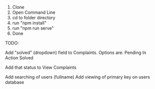1) Clone 
2) Open Command Line
3) cd to folder directory
4) run "npm install"
5) run "npm run serve"
6) Done

TODO:
<!-- 1) New complaints are automatically set to showToPublic = true; Students should be automatically approved when registering
2) Add an assigned admin per subject of complaint. He/she can only view or take actions the assigned complaints to him/her
3) Users should not be able to use admin names as their aliases. (Create an array of disabled aliases for this then verify on submit)
4) Fix the admin comment section's error. Admin's alias when commenting must be set to their name automatically.  -->

Add "solved" (dropdown) field to Complaints. Options are:
Pending
In Action
Solved

Add that status to View Complaints

Add searching of users (fullname)
Add viewing of primary key on users database